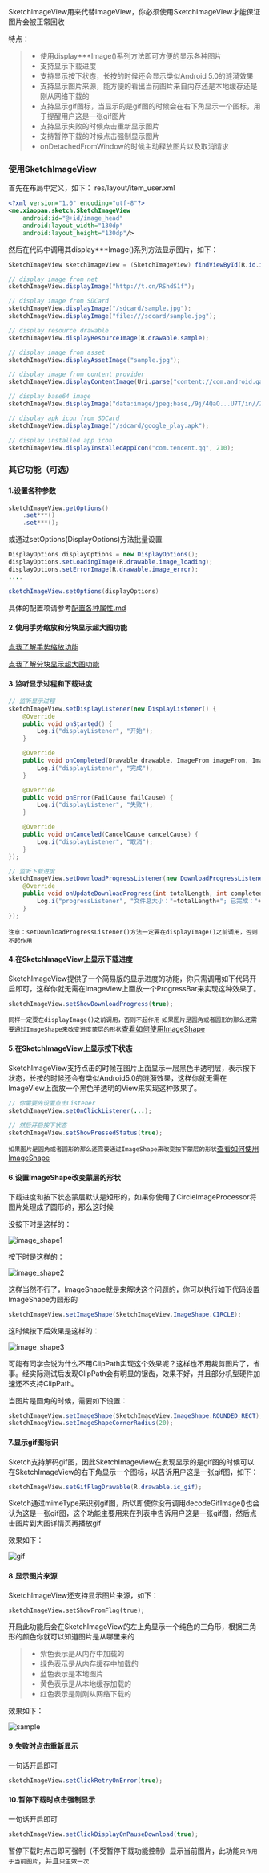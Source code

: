 SketchImageView用来代替ImageView，你必须使用SketchImageView才能保证图片会被正常回收

特点：
>* 使用display***Image()系列方法即可方便的显示各种图片
>* 支持显示下载进度
>* 支持显示按下状态，长按的时候还会显示类似Android 5.0的涟漪效果
>* 支持显示图片来源，能方便的看出当前图片来自内存还是本地缓存还是刚从网络下载的
>* 支持显示gif图标，当显示的是gif图的时候会在右下角显示一个图标，用于提醒用户这是一张gif图片
>* 支持显示失败的时候点击重新显示图片
>* 支持暂停下载的时候点击强制显示图片
>* onDetachedFromWindow的时候主动释放图片以及取消请求

### 使用SketchImageView
首先在布局中定义，如下：
res/layout/item_user.xml
```xml
<?xml version="1.0" encoding="utf-8"?>
<me.xiaopan.sketch.SketchImageView
    android:id="@+id/image_head"
    android:layout_width="130dp"
    android:layout_height="130dp"/>
```

然后在代码中调用其display***Image()系列方法显示图片，如下：
```java
SketchImageView sketchImageView = (SketchImageView) findViewById(R.id.image_main);

// display image from net
sketchImageView.displayImage("http://t.cn/RShdS1f");

// display image from SDCard
sketchImageView.displayImage("/sdcard/sample.jpg");
sketchImageView.displayImage("file:///sdcard/sample.jpg");

// display resource drawable
sketchImageView.displayResourceImage(R.drawable.sample);

// display image from asset
sketchImageView.displayAssetImage("sample.jpg");

// display image from content provider
sketchImageView.displayContentImage(Uri.parse("content://com.android.gallery/last"));

// display base64 image
sketchImageView.displayImage("data:image/jpeg;base,/9j/4QaO...U7T/in//Z");

// display apk icon from SDCard
sketchImageView.displayImage("/sdcard/google_play.apk");

// display installed app icon
sketchImageView.displayInstalledAppIcon("com.tencent.qq", 210);
```

### 其它功能（可选）

#### 1.设置各种参数
```java
sketchImageView.getOptions()
    .set***()
    .set***();
```
或通过setOptions(DisplayOptions)方法批量设置
```java
DisplayOptions displayOptions = new DisplayOptions();
displayOptions.setLoadingImage(R.drawable.image_loading);
displayOptions.setErrorImage(R.drawable.image_error);
....

sketchImageView.setOptions(displayOptions)
```
具体的配置项请参考[配置各种属性.md](options.md)

#### 2.使用手势缩放和分块显示超大图功能

[点我了解手势缩放功能](zoom.md)

[点我了解分块显示超大图功能](large_image.md)

#### 3.监听显示过程和下载进度
```java
// 监听显示过程
sketchImageView.setDisplayListener(new DisplayListener() {
    @Override
    public void onStarted() {
        Log.i("displayListener", "开始");
    }

    @Override
    public void onCompleted(Drawable drawable, ImageFrom imageFrom, ImageAttrs imageAttrs) {
        Log.i("displayListener", "完成");
    }

    @Override
    public void onError(FailCause failCause) {
        Log.i("displayListener", "失败");
    }

    @Override
    public void onCanceled(CancelCause cancelCause) {
        Log.i("displayListener", "取消");
    }
});

// 监听下载进度
sketchImageView.setDownloadProgressListener(new DownloadProgressListener() {
    @Override
    public void onUpdateDownloadProgress(int totalLength, int completedLength) {
        Log.i("progressListener", "文件总大小："+totalLength+"; 已完成："+comletedLength);
    }
});
```
``注意：setDownloadProgressListener()方法一定要在displayImage()之前调用，否则不起作用``

#### 4.在SketchImageView上显示下载进度
SketchImageView提供了一个简易版的显示进度的功能，你只需调用如下代码开启即可，这样你就无需在ImageView上面放一个ProgressBar来实现这种效果了。
```java
sketchImageView.setShowDownloadProgress(true);
```
``同样一定要在displayImage()之前调用，否则不起作用``
``如果图片是圆角或者圆形的那么还需要通过ImageShape来改变进度蒙层的形状``[查看如何使用ImageShape](#ImageShape)

#### 5.在SketchImageView上显示按下状态
SketchImageView支持点击的时候在图片上面显示一层黑色半透明层，表示按下状态，长按的时候还会有类似Android5.0的涟漪效果，这样你就无需在ImageView上面放一个黑色半透明的View来实现这种效果了。
```java
// 你需要先设置点击Listener
sketchImageView.setOnClickListener(...);

// 然后开启按下状态
sketchImageView.setShowPressedStatus(true);
```
``如果图片是圆角或者圆形的那么还需要通过ImageShape来改变按下蒙层的形状``[查看如何使用ImageShape](#ImageShape)

<h4 id="ImageShape">6.设置ImageShape改变蒙层的形状</h4>
下载进度和按下状态蒙层默认是矩形的，如果你使用了CircleImageProcessor将图片处理成了圆形的，那么这时候

没按下时是这样的：

![image_shape1](../res/image_shape1.png)

按下时是这样的：

![image_shape2](../res/image_shape2.png)

这样当然不行了，ImageShape就是来解决这个问题的，你可以执行如下代码设置ImageShape为圆形的
```java
sketchImageView.setImageShape(SketchImageView.ImageShape.CIRCLE);
```
这时候按下后效果是这样的：

![image_shape3](../res/image_shape3.png)

可能有同学会说为什么不用ClipPath实现这个效果呢？这样也不用裁剪图片了，省事。经实际测试后发现ClipPath会有明显的锯齿，效果不好，并且部分机型硬件加速还不支持ClipPath。

当图片是圆角的时候，需要如下设置：
```java
sketchImageView.setImageShape(SketchImageView.ImageShape.ROUNDED_RECT);
sketchImaegView.setImageShapeCornerRadius(20);
```

#### 7.显示gif图标识
Sketch支持解码gif图，因此SketchImageView在发现显示的是gif图的时候可以在SketchImageView的右下角显示一个图标，以告诉用户这是一张gif图，如下：

```java
sketchImageView.setGifFlagDrawable(R.drawable.ic_gif);
```

Sketch通过mimeType来识别gif图，所以即使你没有调用decodeGifImage()也会认为这是一张gif图，这个功能主要用来在列表中告诉用户这是一张gif图，然后点击图片到大图详情页再播放gif

效果如下：

![gif](../res/gif_flag_drawable.png)

#### 8.显示图片来源
SketchImageView还支持显示图片来源，如下：
```
sketchImageView.setShowFromFlag(true);
```

开启此功能后会在SketchImageView的左上角显示一个纯色的三角形，根据三角形的颜色你就可以知道图片是从哪里来的
>* 紫色表示是从内存中加载的
>* 绿色表示是从内存缓存中加载的
>* 蓝色表示是本地图片
>* 黄色表示是从本地缓存加载的
>* 红色表示是刚刚从网络下载的

效果如下：

![sample](../res/sample_debug_mode.jpeg)

#### 9.失败时点击重新显示
一句话开启即可
```java
sketchImageView.setClickRetryOnError(true);
```

#### 10.暂停下载时点击强制显示
一句话开启即可
```java
sketchImageView.setClickDisplayOnPauseDownload(true);
```
暂停下载时点击即可强制（不受暂停下载功能控制）显示当前图片，此功能`只作用于当前图片`，并且`只生效一次`
